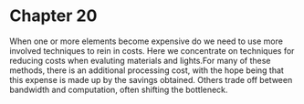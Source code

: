 # Chapter 20

When one or more elements become expensive do we need to use more involved techniques to rein in costs. Here we concentrate on techniques for reducing costs when evaluting materials and lights.For many of these methods, there is an additional processing cost, with the hope being that this expense is made up by the savings obtained. Others trade off between bandwidth and computation, often shifting the bottleneck.


